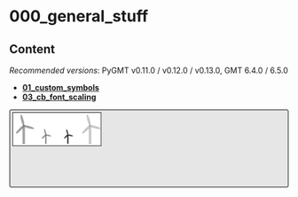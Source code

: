 # 000_general_stuff

## Content

_Recommended versions_: PyGMT v0.11.0 / v0.12.0 / v0.13.0, GMT 6.4.0 / 6.5.0

- **[01_custom_symbols](https://github.com/yvonnefroehlich/gmt-pygmt-plotting/tree/main/000_general_stuff/01_custom_symbols)**
- **[03_cb_font_scaling](https://github.com/yvonnefroehlich/gmt-pygmt-plotting/tree/main/000_general_stuff/03_cb_font_scaling)**

![](https://github.com/yvonnefroehlich/gmt-pygmt-plotting/raw/main/_images/github_maps_readme_000general.png)
